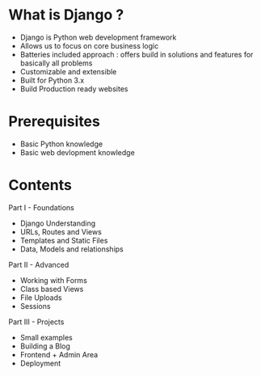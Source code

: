 # What is Django ?

* Django is Python web development framework 
* Allows us to focus on core business logic
* Batteries included approach : offers build in solutions and features for basically all problems 
* Customizable and extensible 
* Built for Python 3.x 
* Build Production ready websites 

# Prerequisites

* Basic Python knowledge 
* Basic web devlopment knowledge 

# Contents

Part I - Foundations

* Django Understanding 
* URLs, Routes and Views
* Templates and Static Files
* Data, Models and relationships

Part II - Advanced

* Working with Forms
* Class based Views
* File Uploads
* Sessions

Part III - Projects

* Small examples
* Building a Blog
* Frontend + Admin Area
* Deployment 


